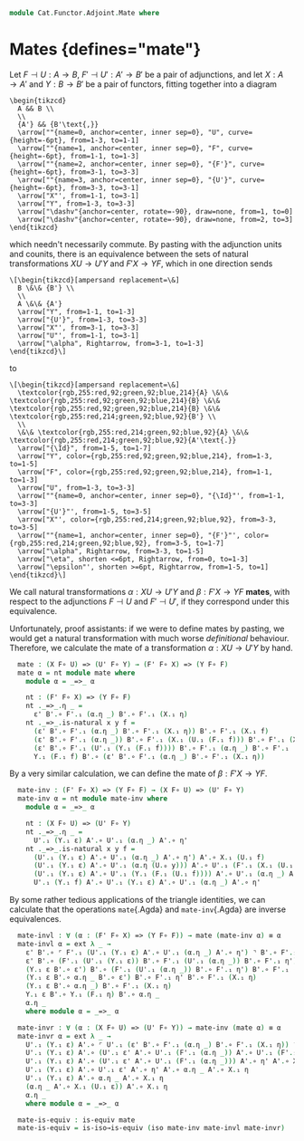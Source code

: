 <!--
```agda
open import Cat.Functor.Adjoint
open import Cat.Prelude

import Cat.Functor.Reasoning
import Cat.Reasoning
```
-->

```agda
module Cat.Functor.Adjoint.Mate where
```

# Mates {defines="mate"}

Let $F \dashv U : A \to B$, $F' \dashv U' : A' \to B'$ be a pair of
adjunctions, and let $X : A \to A'$ and $Y : B \to B'$ be a pair of
functors, fitting together into a diagram

~~~{.quiver}
\begin{tikzcd}
  A && B \\
  \\
  {A'} && {B'\text{,}}
  \arrow[""{name=0, anchor=center, inner sep=0}, "U", curve={height=-6pt}, from=1-3, to=1-1]
  \arrow[""{name=1, anchor=center, inner sep=0}, "F", curve={height=-6pt}, from=1-1, to=1-3]
  \arrow[""{name=2, anchor=center, inner sep=0}, "{F'}", curve={height=-6pt}, from=3-1, to=3-3]
  \arrow[""{name=3, anchor=center, inner sep=0}, "{U'}", curve={height=-6pt}, from=3-3, to=3-1]
  \arrow["X"', from=1-1, to=3-1]
  \arrow["Y", from=1-3, to=3-3]
  \arrow["\dashv"{anchor=center, rotate=-90}, draw=none, from=1, to=0]
  \arrow["\dashv"{anchor=center, rotate=-90}, draw=none, from=2, to=3]
\end{tikzcd}
~~~

which needn't necessarily commute. By pasting with the adjunction units
and counits, there is an equivalence between the sets of natural
transformations $XU \to U'Y$ and $F'X \to YF$, which in one direction
sends

~~~{.quiver}
\[\begin{tikzcd}[ampersand replacement=\&]
  B \&\& {B'} \\
  \\
  A \&\& {A'}
  \arrow["Y", from=1-1, to=1-3]
  \arrow["{U'}", from=1-3, to=3-3]
  \arrow["X"', from=3-1, to=3-3]
  \arrow["U"', from=1-1, to=3-1]
  \arrow["\alpha", Rightarrow, from=3-1, to=1-3]
\end{tikzcd}\]
~~~

to

~~~{.quiver}
\[\begin{tikzcd}[ampersand replacement=\&]
  \textcolor{rgb,255:red,92;green,92;blue,214}{A} \&\& \textcolor{rgb,255:red,92;green,92;blue,214}{B} \&\& \textcolor{rgb,255:red,92;green,92;blue,214}{B} \&\& \textcolor{rgb,255:red,214;green,92;blue,92}{B'} \\
  \\
  \&\& \textcolor{rgb,255:red,214;green,92;blue,92}{A} \&\& \textcolor{rgb,255:red,214;green,92;blue,92}{A'\text{.}}
  \arrow["{\Id}", from=1-5, to=1-7]
  \arrow["Y", color={rgb,255:red,92;green,92;blue,214}, from=1-3, to=1-5]
  \arrow["F", color={rgb,255:red,92;green,92;blue,214}, from=1-1, to=1-3]
  \arrow["U", from=1-3, to=3-3]
  \arrow[""{name=0, anchor=center, inner sep=0}, "{\Id}"', from=1-1, to=3-3]
  \arrow["{U'}"', from=1-5, to=3-5]
  \arrow["X"', color={rgb,255:red,214;green,92;blue,92}, from=3-3, to=3-5]
  \arrow[""{name=1, anchor=center, inner sep=0}, "{F'}"', color={rgb,255:red,214;green,92;blue,92}, from=3-5, to=1-7]
  \arrow["\alpha", Rightarrow, from=3-3, to=1-5]
  \arrow["\eta", shorten <=6pt, Rightarrow, from=0, to=1-3]
  \arrow["\epsilon"', shorten >=6pt, Rightarrow, from=1-5, to=1]
\end{tikzcd}\]
~~~

We call natural transformations $\alpha : XU \to U'Y$ and $\beta : F'X
\to YF$ **mates**, with respect to the adjunctions $F \dashv U$ and $F'
\dashv U'$, if they correspond under this equivalence.

<!--
```agda
open Functor

module _
  {oa ℓa ob ℓb oc ℓc od ℓd}
  {A : Precategory oa ℓa}
  {A' : Precategory ob ℓb}
  {B : Precategory oc ℓc}
  {B' : Precategory od ℓd}
  {F : Functor A B}
  {U : Functor B A}
  {F' : Functor A' B'}
  {U' : Functor B' A'}
  (F⊣U : F ⊣ U)
  (F'⊣U' : F' ⊣ U')
  (X : Functor A A')
  (Y : Functor B B')
  where
  private
    module F⊣U = _⊣_ F⊣U
    module F'⊣U' = _⊣_ F'⊣U'
    module U = Cat.Functor.Reasoning U
    module U' = Cat.Functor.Reasoning U'
    module F = Cat.Functor.Reasoning F
    module F' = Cat.Functor.Reasoning F'
    module X = Cat.Functor.Reasoning X
    module Y = Cat.Functor.Reasoning Y
    module A = Cat.Reasoning A
    module B = Cat.Reasoning B
    module A' = Cat.Reasoning A'
    module B' = Cat.Reasoning B'

  private
    η : ∀ {x} → A.Hom x (U.₀ (F.₀ x))
    η = F⊣U.unit.η _

    ε : ∀ {x} → B.Hom (F.₀ (U.₀ x)) x
    ε = F⊣U.counit.ε _

    η' : ∀ {x} → A'.Hom x (U'.₀ (F'.₀ x))
    η' = F'⊣U'.unit.η _

    ε' : ∀ {x} → B'.Hom (F'.₀ (U'.₀ x)) x
    ε' = F'⊣U'.counit.ε _
```
-->

Unfortunately, proof assistants: if we were to define mates by pasting,
we would get a natural transformation with much worse _definitional_
behaviour. Therefore, we calculate the mate of a transformation $\alpha
: XU \to U'Y$ by hand.

```agda
  mate : (X F∘ U) => (U' F∘ Y) → (F' F∘ X) => (Y F∘ F)
  mate α = nt module mate where
    module α = _=>_ α

    nt : (F' F∘ X) => (Y F∘ F)
    nt ._=>_.η _ =
      ε' B'.∘ F'.₁ (α.η _) B'.∘ F'.₁ (X.₁ η)
    nt ._=>_.is-natural x y f =
      (ε' B'.∘ F'.₁ (α.η _) B'.∘ F'.₁ (X.₁ η)) B'.∘ F'.₁ (X.₁ f)              ≡⟨ B'.extendr (B'.pullr (F'.weave (X.weave (F⊣U.unit.is-natural _ _ _)))) ⟩
      (ε' B'.∘ F'.₁ (α.η _)) B'.∘ F'.₁ (X.₁ (U.₁ (F.₁ f))) B'.∘ F'.₁ (X.₁ η)  ≡⟨ B'.extendl (B'.extendr (F'.weave (α.is-natural _ _ _))) ⟩
      (ε' B'.∘ F'.₁ (U'.₁ (Y.₁ (F.₁ f)))) B'.∘ F'.₁ (α.η _) B'.∘ F'.₁ (X.₁ η) ≡⟨ B'.pushl (F'⊣U'.counit.is-natural _ _ _) ⟩
      Y.₁ (F.₁ f) B'.∘ (ε' B'.∘ F'.₁ (α.η _) B'.∘ F'.₁ (X.₁ η))               ∎
```

By a very similar calculation, we can define the mate of $\beta : F'X
\to YF$.

```agda
  mate-inv : (F' F∘ X) => (Y F∘ F) → (X F∘ U) => (U' F∘ Y)
  mate-inv α = nt module mate-inv where
    module α = _=>_ α

    nt : (X F∘ U) => (U' F∘ Y)
    nt ._=>_.η _ =
      U'.₁ (Y.₁ ε) A'.∘ U'.₁ (α.η _) A'.∘ η'
    nt ._=>_.is-natural x y f =
      (U'.₁ (Y.₁ ε) A'.∘ U'.₁ (α.η _) A'.∘ η') A'.∘ X.₁ (U.₁ f)                     ≡⟨ A'.extendr (A'.pullr (F'⊣U'.unit.is-natural _ _ _)) ⟩
      (U'.₁ (Y.₁ ε) A'.∘ U'.₁ (α.η (U.₀ y))) A'.∘ U'.₁ (F'.₁ (X.₁ (U.₁ f))) A'.∘ η' ≡⟨ A'.extendl (A'.extendr (U'.weave (α.is-natural _ _ _))) ⟩
      (U'.₁ (Y.₁ ε) A'.∘ U'.₁ (Y.₁ (F.₁ (U.₁ f)))) A'.∘ U'.₁ (α.η _) A'.∘ η'        ≡⟨ A'.pushl (U'.weave (Y.weave (F⊣U.counit.is-natural _ _ f))) ⟩
      U'.₁ (Y.₁ f) A'.∘ U'.₁ (Y.₁ ε) A'.∘ U'.₁ (α.η _) A'.∘ η'                      ∎
```

By some rather tedious applications of the triangle identities, we can
calculate that the operations `mate`{.Agda} and `mate-inv`{.Agda} are
inverse equivalences.

```agda
  mate-invl : ∀ (α : (F' F∘ X) => (Y F∘ F)) → mate (mate-inv α) ≡ α
  mate-invl α = ext λ _ →
    ε' B'.∘ ⌜ F'.₁ (U'.₁ (Y.₁ ε) A'.∘ U'.₁ (α.η _) A'.∘ η') ⌝ B'.∘ F'.₁ (X.₁ η)           ≡⟨ ap! (F'.F-∘ _ _ ∙ (ap₂ B'._∘_ refl (F'.F-∘ _ _))) ⟩
    ε' B'.∘ (F'.₁ (U'.₁ (Y.₁ ε)) B'.∘ F'.₁ (U'.₁ (α.η _)) B'.∘ F'.₁ η') B'.∘ F'.₁ (X.₁ η) ≡⟨ B'.extendl (B'.pulll (F'⊣U'.counit.is-natural _ _ _)) ⟩
    (Y.₁ ε B'.∘ ε') B'.∘ (F'.₁ (U'.₁ (α.η _)) B'.∘ F'.₁ η') B'.∘ F'.₁ (X.₁ η)             ≡⟨ B'.extendl (B'.pulll (B'.pullr (F'⊣U'.counit.is-natural _ _ _))) ⟩
    (Y.₁ ε B'.∘ α.η _ B'.∘ ε') B'.∘ F'.₁ η' B'.∘ F'.₁ (X.₁ η)                             ≡⟨ B'.pulll (B'.pullr (B'.cancelr F'⊣U'.zig)) ⟩
    (Y.₁ ε B'.∘ α.η _) B'.∘ F'.₁ (X.₁ η)                                                  ≡⟨ B'.pullr (α.is-natural _ _ _) ⟩
    Y.₁ ε B'.∘ Y.₁ (F.₁ η) B'.∘ α.η _                                                     ≡⟨ B'.cancell (Y.annihilate F⊣U.zig) ⟩
    α.η _                                                                                 ∎
    where module α = _=>_ α

  mate-invr : ∀ (α : (X F∘ U) => (U' F∘ Y)) → mate-inv (mate α) ≡ α
  mate-invr α = ext λ _ →
    U'.₁ (Y.₁ ε) A'.∘ ⌜ U'.₁ (ε' B'.∘ F'.₁ (α.η _) B'.∘ F'.₁ (X.₁ η)) ⌝ A'.∘ η'           ≡⟨ ap! (U'.F-∘ _ _ ∙ (ap₂ A'._∘_ refl (U'.F-∘ _ _))) ⟩
    U'.₁ (Y.₁ ε) A'.∘ (U'.₁ ε' A'.∘ U'.₁ (F'.₁ (α.η _)) A'.∘ U'.₁ (F'.₁ (X.₁ η))) A'.∘ η' ≡⟨ ap₂ A'._∘_ refl (A'.extendr (A'.pullr (sym (F'⊣U'.unit.is-natural _ _ _)))) ⟩
    U'.₁ (Y.₁ ε) A'.∘ (U'.₁ ε' A'.∘ U'.₁ (F'.₁ (α.η _))) A'.∘ η' A'.∘ X.₁ η               ≡⟨ ap₂ A'._∘_ refl (A'.pullr (A'.extendl (sym (F'⊣U'.unit.is-natural _ _ _)))) ⟩
    U'.₁ (Y.₁ ε) A'.∘ U'.₁ ε' A'.∘ η' A'.∘ α.η _ A'.∘ X.₁ η                               ≡⟨ ap₂ A'._∘_ refl (A'.cancell F'⊣U'.zag) ⟩
    U'.₁ (Y.₁ ε) A'.∘ α.η _ A'.∘ X.₁ η                                                    ≡⟨ A'.pulll (sym (α.is-natural _ _ _)) ⟩
    (α.η _ A'.∘ X.₁ (U.₁ ε)) A'.∘ X.₁ η                                                   ≡⟨ A'.cancelr (X.annihilate F⊣U.zag) ⟩
    α.η _                                                                                 ∎
    where module α = _=>_ α

  mate-is-equiv : is-equiv mate
  mate-is-equiv = is-iso→is-equiv (iso mate-inv mate-invl mate-invr)
```
